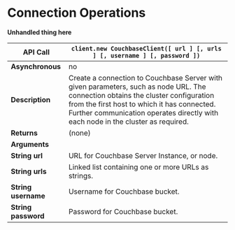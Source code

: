 # Connection Operations

**Unhandled thing here**
<a id="table-couchbase-sdk_java_connect"></a>

**API Call**        | `client.new CouchbaseClient([ url ] [, urls ] [, username ] [, password ])`                                                                                                                                                                                        
--------------------|--------------------------------------------------------------------------------------------------------------------------------------------------------------------------------------------------------------------------------------------------------------------
**Asynchronous**    | no                                                                                                                                                                                                                                                                 
**Description**     | Create a connection to Couchbase Server with given parameters, such as node URL. The connection obtains the cluster configuration from the first host to which it has connected. Further communication operates directly with each node in the cluster as required.
**Returns**         | (none)                                                                                                                                                                                                                                                             
**Arguments**       |                                                                                                                                                                                                                                                                    
**String url**      | URL for Couchbase Server Instance, or node.                                                                                                                                                                                                                        
**String urls**     | Linked list containing one or more URLs as strings.                                                                                                                                                                                                                
**String username** | Username for Couchbase bucket.                                                                                                                                                                                                                                     
**String password** | Password for Couchbase bucket.                                                                                                                                                                                                                                     

<a id="api-reference-set"></a>
